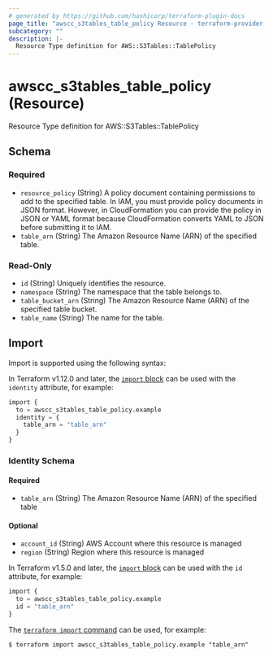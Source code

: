 ```yaml
---
# generated by https://github.com/hashicorp/terraform-plugin-docs
page_title: "awscc_s3tables_table_policy Resource - terraform-provider-awscc"
subcategory: ""
description: |-
  Resource Type definition for AWS::S3Tables::TablePolicy
---
```


# awscc_s3tables_table_policy (Resource)

Resource Type definition for AWS::S3Tables::TablePolicy



<!-- schema generated by tfplugindocs -->
## Schema

### Required

- `resource_policy` (String) A policy document containing permissions to add to the specified table. In IAM, you must provide policy documents in JSON format. However, in CloudFormation you can provide the policy in JSON or YAML format because CloudFormation converts YAML to JSON before submitting it to IAM.
- `table_arn` (String) The Amazon Resource Name (ARN) of the specified table.

### Read-Only

- `id` (String) Uniquely identifies the resource.
- `namespace` (String) The namespace that the table belongs to.
- `table_bucket_arn` (String) The Amazon Resource Name (ARN) of the specified table bucket.
- `table_name` (String) The name for the table.

## Import

Import is supported using the following syntax:

In Terraform v1.12.0 and later, the [`import` block](https://developer.hashicorp.com/terraform/language/import) can be used with the `identity` attribute, for example:

```terraform
import {
  to = awscc_s3tables_table_policy.example
  identity = {
    table_arn = "table_arn"
  }
}
```

<!-- schema generated by tfplugindocs -->
### Identity Schema

#### Required

- `table_arn` (String) The Amazon Resource Name (ARN) of the specified table

#### Optional

- `account_id` (String) AWS Account where this resource is managed
- `region` (String) Region where this resource is managed

In Terraform v1.5.0 and later, the [`import` block](https://developer.hashicorp.com/terraform/language/import) can be used with the `id` attribute, for example:

```terraform
import {
  to = awscc_s3tables_table_policy.example
  id = "table_arn"
}
```

The [`terraform import` command](https://developer.hashicorp.com/terraform/cli/commands/import) can be used, for example:

```shell
$ terraform import awscc_s3tables_table_policy.example "table_arn"
```

